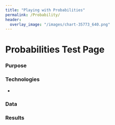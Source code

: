 ```yaml
---
title: "Playing with Probabilities"
permalink: /Probability/
header:
  overlay_image: "/images/chart-35773_640.png"
---
```

# Probabilities Test Page

### Purpose

### Technologies
* 

### Data

### Results